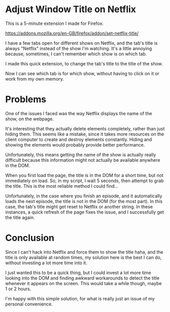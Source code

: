 # Adjust Window Title on Netflix

This is a 5-minute extension I made for Firefox. 

https://addons.mozilla.org/en-GB/firefox/addon/set-netflix-title/

I have a few tabs open for different shows on Netflix, and the tab's title is always "Netflix" instead of the show I'm watching. It's a little annoying because, sometimes, I can't remember which show is on which tab.

I made this quick extension, to change the tab's title to the title of the show.

Now I can see which tab is for which show, without having to click on it or work from my own memory.

# Problems

One of the issues I faced was the way Netflix displays the name of the show, on the webpage.

It's interesting that they actually delete elements completely, rather than just hiding them. This seems like a mistake, since it takes more resources on the client computer to create and destroy elements constantly. Hiding and showing the elements would probably provide better performance.

Unfortunately, this means getting the name of the show is actually really difficult because this information might not actually be available anywhere in the DOM.

When you first load the page, the title is in the DOM for a short time, but not immediately on load. So, in my script, I wait 5 seconds, then attempt to grab the title. This is the most reliable method I could find...

Unfortunately, in the case where you finish an episode, and it automatically loads the next episode, the title is not in the DOM (for the most part). In this case, the tab's title might get reset to Netflix or another string. In these instances, a quick refresh of the page fixes the issue, and I successfully get the title again.

# Conclusion

Since I can't hack into Netflix and force them to show the title haha, and the title is only available at random times, my solution here is the best I can do, without investing a lot more time into it.

I just wanted this to be a quick thing, but I could invest a lot more time looking into the DOM and finding awkward workarounds to detect the title whenever it appears on the screen. This would take a while though, maybe 1 or 2 hours.

I'm happy with this simple solution, for what is really just an issue of my personal convenience.
